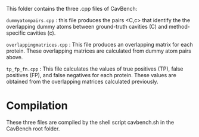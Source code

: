 This folder contains the three .cpp files of CavBench:

<code>dummyatompairs.cpp</code> : this file produces the pairs <C,c> that identify the the overlapping dummy atoms between ground-truth cavities (C) and method-specific cavities (c).

<code>overlappingmatrices.cpp</code> : This file produces an overlapping matrix for each protein. These overlapping matrices are calculated from dummy atom pairs above.

<code>tp_fp_fn.cpp</code> : This file calculates the values of true positives (TP), false positives (FP), and false negatives for each protein. These values are obtained from the overlapping matrices calculated previously.

# Compilation

These three files are compiled by the shell script cavbench.sh in the CavBench root folder.

